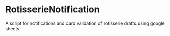 # RotisserieNotification
A script for notifications and card validation of rotisserie drafts using google sheets

